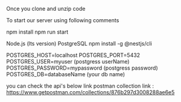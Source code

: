 Once you clone and unzip code

To start our server using following comments

npm install
npm run start

<!-- NestJS — Create a CRUD API using TypeORM and PostgreSQL -->

<!-- Prerequisites: -->

Node.js (lts version)
PostgreSQL
npm install -g @nestjs/cli

<!-- Database config:

To connect database you need to create a .env file inside your root application and paste the below cmt: -->

POSTGRES_HOST=localhost
POSTGRES_PORT=5432
POSTGRES_USER=myuser (postgress userName)
POSTGRES_PASSWORD=mypassword (postgress password)
POSTGRES_DB=databaseName (your db name)

you can check the api's below link
postman collection link : https://www.getpostman.com/collections/876b297d3008288ae6e5
